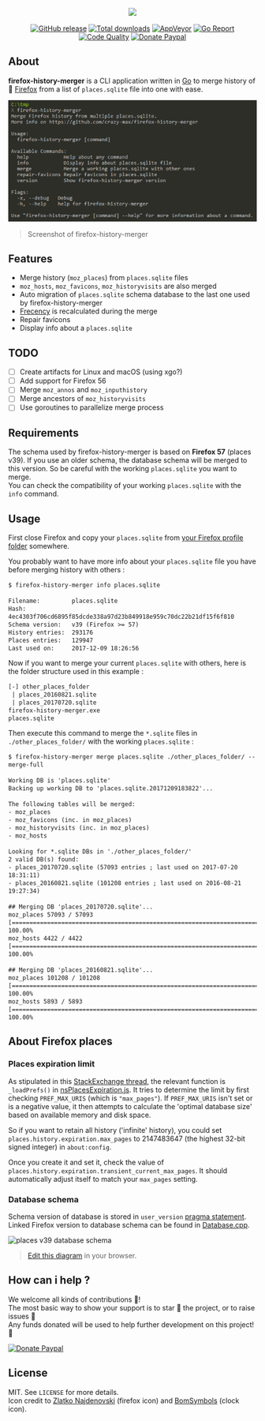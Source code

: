 <p align="center"><a href="https://github.com/crazy-max/firefox-history-merger" target="_blank"><img width="100"src="https://raw.githubusercontent.com/crazy-max/firefox-history-merger/master/.res/firefox-history-merger.png"></a></p>

<p align="center">
  <a href="https://github.com/crazy-max/firefox-history-merger/releases/latest"><img src="https://img.shields.io/github/release/crazy-max/firefox-history-merger.svg?style=flat-square" alt="GitHub release"></a>
  <a href="https://github.com/crazy-max/firefox-history-merger/releases/latest"><img src="https://img.shields.io/github/downloads/crazy-max/firefox-history-merger/total.svg?style=flat-square" alt="Total downloads"></a>
  <a href="https://ci.appveyor.com/project/crazy-max/firefox-history-merger"><img src="https://img.shields.io/appveyor/ci/crazy-max/firefox-history-merger.svg?style=flat-square" alt="AppVeyor"></a>
  <a href="https://goreportcard.com/report/github.com/crazy-max/firefox-history-merger"><img src="https://goreportcard.com/badge/github.com/crazy-max/firefox-history-merger?style=flat-square" alt="Go Report"></a>
  <a href="https://www.codacy.com/app/crazy-max/firefox-history-merger"><img src="https://img.shields.io/codacy/grade/85a6dc4ddaf14aeba2c4f1876126d785.svg?style=flat-square" alt="Code Quality"></a>
  <a href="https://www.paypal.com/cgi-bin/webscr?cmd=_s-xclick&hosted_button_id=ZMSMB3MERGPE8"><img src="https://img.shields.io/badge/donate-paypal-7057ff.svg?style=flat-square" alt="Donate Paypal"></a>
</p>

## About

**firefox-history-merger** is a CLI application written in [Go](https://golang.org/) to merge history of 🦊 [Firefox](https://www.mozilla.org/en-US/firefox/) from a list of `places.sqlite` file into one with ease.

![](.res/screenshot-20171210.png)
> Screenshot of firefox-history-merger

## Features

* Merge history (`moz_places`) from `places.sqlite` files
* `moz_hosts`, `moz_favicons`, `moz_historyvisits` are also merged
* Auto migration of `places.sqlite` schema database to the last one used by firefox-history-merger
* [Frecency](https://developer.mozilla.org/en-US/docs/Mozilla/Tech/Places/Frecency_algorithm) is recalculated during the merge
* Repair favicons
* Display info about a `places.sqlite`

## TODO

* [ ] Create artifacts for Linux and macOS (using xgo?)
* [ ] Add support for Firefox 56
* [ ] Merge `moz_annos` and `moz_inputhistory`
* [ ] Merge ancestors of `moz_historyvisits`
* [ ] Use goroutines to parallelize merge process

## Requirements

The schema used by firefox-history-merger is based on **Firefox 57** (places v39). If you use an older schema, the database schema will be merged to this version. So be careful with the working `places.sqlite` you want to merge.<br />
You can check the compatibility of your working `places.sqlite` with the `info` command.

## Usage

First close Firefox and copy your `places.sqlite` from [your Firefox profile folder](https://support.mozilla.org/en-US/kb/profiles-where-firefox-stores-user-data) somewhere. 

You probably want to have more info about your `places.sqlite` file you have before merging history with others :

```
$ firefox-history-merger info places.sqlite

Filename:         places.sqlite
Hash:             4ec4303f706cd6895f85dcde338a97d23b849918e959c70dc22b21df15f6f810
Schema version:   v39 (Firefox >= 57)
History entries:  293176
Places entries:   129947
Last used on:     2017-12-09 18:26:56
```

Now if you want to merge your current `places.sqlite` with others, here is the folder structure used in this example :

```
[-] other_places_folder
 | places_20160821.sqlite
 | places_20170720.sqlite
firefox-history-merger.exe
places.sqlite
```

Then execute this command to merge the `*.sqlite` files in `./other_places_folder/` with the working `places.sqlite` :

```
$ firefox-history-merger merge places.sqlite ./other_places_folder/ --merge-full

Working DB is 'places.sqlite'
Backing up working DB to 'places.sqlite.20171209183822'...

The following tables will be merged:
- moz_places
- moz_favicons (inc. in moz_places)
- moz_historyvisits (inc. in moz_places)
- moz_hosts

Looking for *.sqlite DBs in './other_places_folder/'
2 valid DB(s) found:
- places_20170720.sqlite (57093 entries ; last used on 2017-07-20 18:31:11)
- places_20160821.sqlite (101208 entries ; last used on 2016-08-21 19:27:34)

## Merging DB 'places_20170720.sqlite'...
moz_places 57093 / 57093 [=============================================================================] 100.00%
moz_hosts 4422 / 4422 [=======================================================================================]  100.00%

## Merging DB 'places_20160821.sqlite'...
moz_places 101208 / 101208 [=============================================================================] 100.00%
moz_hosts 5893 / 5893 [=======================================================================================]  100.00%
```

## About Firefox places

### Places expiration limit

As stipulated in this [StackExchange thread](https://superuser.com/questions/895302/how-do-i-set-max-browsing-history-size/995459#995459), the relevant function is `_loadPrefs()` in [nsPlacesExpiration.js](https://dxr.mozilla.org/mozilla-central/source/toolkit/components/places/nsPlacesExpiration.js#714). It tries to determine the limit by first checking `PREF_MAX_URIS` (which is `"max_pages"`). If `PREF_MAX_URIS` isn't set or is a negative value, it then attempts to calculate the 'optimal database size' based on available memory and disk space.

So if you want to retain all history ('infinite' history), you could set `places.history.expiration.max_pages` to 2147483647 (the highest 32-bit signed integer) in `about:config`.

Once you create it and set it, check the value of `places.history.expiration.transient_current_max_pages`. It should automatically adjust itself to match your `max_pages` setting. 

### Database schema

Schema version of database is stored in `user_version` [pragma statement](https://sqlite.org/pragma.html). Linked Firefox version to database schema can be found in [Database.cpp](https://dxr.mozilla.org/mozilla-central/source/toolkit/components/places/Database.cpp#993).

![places v39 database schema](https://raw.githubusercontent.com/crazy-max/firefox-history-merger/master/.res/schemas/places_v39.png)
> [Edit this diagram](https://www.draw.io/?title=places_v39.png&url=https%3A%2F%2Fraw.githubusercontent.com%2Fcrazy-max%2Ffirefox-history-merger%2Fmaster%2F.res%2Fschemas%2Fplaces_v39.png%3Ft%3D0) in your browser. 

## How can i help ?

We welcome all kinds of contributions :raised_hands:!<br />
The most basic way to show your support is to star :star2: the project, or to raise issues :speech_balloon:<br />
Any funds donated will be used to help further development on this project! :gift_heart:

[![Donate Paypal](https://raw.githubusercontent.com/crazy-max/firefox-history-merger/master/.res/paypal.png)](https://www.paypal.com/cgi-bin/webscr?cmd=_s-xclick&hosted_button_id=ZMSMB3MERGPE8)

## License

MIT. See `LICENSE` for more details.<br />
Icon credit to [Zlatko Najdenovski](http://pixelbazaar.com/) (firefox icon) and [BomSymbols](https://creativemarket.com/BomSymbols) (clock icon).
